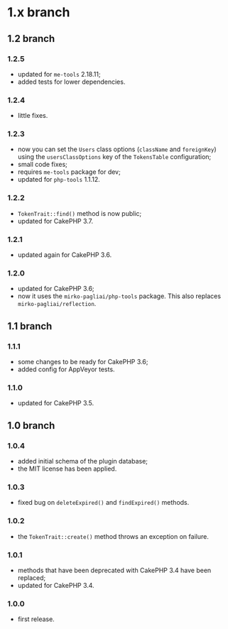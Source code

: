 # 1.x branch
## 1.2 branch
### 1.2.5
* updated for `me-tools` 2.18.11;
* added tests for lower dependencies.

### 1.2.4
* little fixes.

### 1.2.3
* now you can set the `Users` class options (`className` and `foreignKey`)
    using the `usersClassOptions` key of the `TokensTable` configuration;
* small code fixes;
* requires `me-tools` package for dev;
* updated for `php-tools` 1.1.12.

### 1.2.2
* `TokenTrait::find()`  method is now public;
* updated for CakePHP 3.7.

### 1.2.1
* updated again for CakePHP 3.6.

### 1.2.0
* updated for CakePHP 3.6;
* now it uses the `mirko-pagliai/php-tools` package. This also replaces
    `mirko-pagliai/reflection`.

## 1.1 branch
### 1.1.1
* some changes to be ready for CakePHP 3.6;
* added config for AppVeyor tests.

### 1.1.0
* updated for CakePHP 3.5.

## 1.0 branch
### 1.0.4
* added initial schema of the plugin database;
* the MIT license has been applied.

### 1.0.3
* fixed bug on `deleteExpired()` and `findExpired()` methods.

### 1.0.2
* the `TokenTrait::create()` method throws an exception on failure.

### 1.0.1
* methods that have been deprecated with CakePHP 3.4 have been replaced;
* updated for CakePHP 3.4.

### 1.0.0
* first release.
